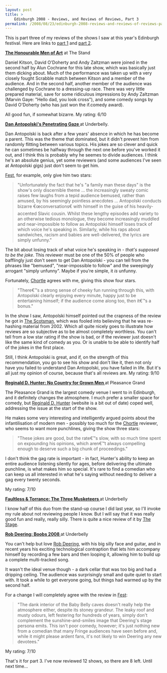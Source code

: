 ```yaml
---
layout: post
title: >
    Edinburgh 2008 - Reviews, and Reviews of Reviews, Part 3
permalink: /2008/08/23/edinburgh-2008-reviews-and-reviews-of-reviews-part-3/
---
```

This is part three of my reviews of the shows I saw at this year's Edinburgh festival. Here are links to <a href="http://www.axeuk.com/alex/blog/2008/08/19/edinburgh-2008-reviews-and-reviews-of-reviews-part-1/">part 1</a> and <a href="http://www.axeuk.com/alex/blog/2008/08/20/edinburgh-2008-reviews-and-reviews-of-reviews-part-2/">part 2</a>.

<strong><span style="text-decoration:underline;">The Honourable Men of Art</span></strong>
at The Stand

Daniel Kitson, David O'Doherty and Andy Zaltzman were joined in the second half by Alun Cochrane for this late show, which was basically just them dicking about. Much of the performance was taken up with a very closely fought Scrabble match between Kitson and a member of the audience. And in the second half, another member of the audience was challenged by Cochrane to a dressing-up race. There was very little prepared material, save for some ridiculous impressions by Andy Zaltzman (Marvin Gaye: "Hello dad, you look cross"), and some comedy songs by David O'Doherty (who has just won the if.comedy award).

All good fun, if somewhat bizarre. My rating: 6/10

<strong><span style="text-decoration:underline;">Dan Antopolski's Penetrating Gaze
</span></strong>at Underbelly.

Dan Antopolski is back after a few years' absence in which he has become a parent. This was the theme that dominated, but it didn't prevent him from randomly flitting between various topics. His jokes are so clever and quick he can sometimes be halfway through the next one before you've worked it out, and I think this is probably why he seemes to divide audiences. I think he's an absolute genius, yet some reviewers (and some audiences I've seen at Antopolski gigs) just don't seem to get him.

<a href="http://www.festmag.co.uk/article/43664-dan-antopolski">Fest</a>, for example, only give him two stars:
<blockquote>"Unfortunately the fact that he's "a family man these days" is the show's only discernible theme ... the increasingly sweaty comic raises few laughs from a tepid audience bemused, rather than amused, by his seemingly pointless anecdotes ... Antopolski conducts bizarre €œconversations€ with himself in the guise of his heavily-accented Slavic cousin. Whilst these lengthy episodes add variety to an otherwise tedious monologue, they become increasingly muddled and near-impossible to follow as Antopolski himself loses track of which voice he's speaking in. Similarly, while his raps about sandwiches, racism and babies are well-delivered, the lyrics are simply unfunny."</blockquote>
The bit about losing track of what voice he's speaking in - <em>that's supposed to be the joke</em>. This reviewer must be one of the 50% of people who bafflingly just don't seem to get Dan Antopolski - you can tell from the phrases like "bemused", "near-impossible to follow" and the sweepingly arrogant "simply unfunny". Maybe if you're simple, it <em>is</em> unfunny.

Fortunately, <a href="http://www.chortle.co.uk/shows/edinburgh_fringe_2008/d/16044/dan_antopolskis_penetrating_gaze/review/">Chortle</a> agrees with me, giving this show four stars.
<blockquote>"There€™s a strong sense of cheeky fun running through this, with Antopolski clearly enjoying every minute, happy just to be entertaining himself; if the audience come along too, then it€™s a bonus."</blockquote>
In the show I saw, Antopolski himself pointed out the crapness of the review he got in <a href="http://thescotsman.scotsman.com/comedy/Comedy-review-Dan-Antopolski39s-Penetrating.4353446.jp">The Scotsman</a>, which was fooled into believing that he was re-hashing material from 2002. Which all quite nicely goes to illustrate how reviews are so subjective as to be almost completely worthless. You can't tell from a low star rating if the show is bad, or if the reviewer just doesn't like the same kind of comedy as you. Or is unable to be able to identify half of the jokes in the first place.

Still, I think Antopolski is great, and if, on the strength of this recommendation, you go to see his show and don't like it, then not only have you failed to understand Dan Antopolski, you have failed in life. But it's all just my opinion of course, because that's all reviews are. My rating: 9/10

<strong><span style="text-decoration:underline;">Reginald D. Hunter: No Country for Grown Men
</span></strong>at Pleasance Grand

The Pleasance Grand is the largest comedy venue I went to in Edinburgh, and it definitely changes the atmosphere. I much prefer a smaller space for comedy, but <a href="http://www.reginalddhunter.co.uk/">Reginald D. Hunter</a> (website is a bit out of date) coped well, addressing the issue at the start of the show.

He makes some very interesting and intelligently argued points about the infantilisation of modern men - possibly too much for the <a href="http://www.chortle.co.uk/shows/edinburgh_fringe_2008/r/16402/reginald_d_hunter:_no_country_for_grown_men/review">Chortle</a> reviewer, who seems to want more punchlines, giving the show three stars:
<blockquote>"These jokes are good, but the rate€™s slow, with so much time spent on expounding his opinions, which aren€™t always compelling enough to deserve such a big chunk of proceedings."</blockquote>
I don't think the gag rate is important - in fact, Hunter's ability to keep an entire audience listening silently for ages, before delivering the ultimate punchline, is what makes him so special. It's rare to find a comedian who can keep us all interested in what he's saying without needing to deliver a gag every twenty seconds.

My rating: 7/10

<strong><span style="text-decoration:underline;">Faultless &amp; Torrance: The Three Musketeers
</span></strong>at Underbelly

I know half of this duo from the stand-up course I did last year, so I'll invoke my rule about not reviewing people I know. But I will say that it was really good fun and really, really silly. There is quite a nice review of it by <a href="http://ed.thestage.co.uk/reviews/32">The Stage</a>.

<strong><span style="text-decoration:underline;">Rob Deering: Boobs 2008
</span></strong>at Underbelly

You can't help but love <a href="http://www.robdeering.com/">Rob Deering</a>, with his big silly face and guitar, and in recent years his exciting technological contraption that lets him accompany himself by recording a few bars and then looping it, allowing him to build up a complete multi-tracked song.

It wasn't the ideal venue though - a dark cellar that was too big and had a dripping ceiling. The audience was surprisingly small and quite quiet to start with. It took a while to get everyone going, but things had warmed up by the second half.

For a change I will completely agree with the review in <a href="http://www.festmag.co.uk/article/43465-rob-deering-boobs-2008">Fest</a>:
<blockquote>"The dank interior of the Baby Belly caves doesn't really help the atmosphere either, despite its stoney grandeur. The leaky roof and musty odours, left festering for hundreds of years, simply don't complement the sunshine-and-smiles image that Deering's stage persona emits. This isn't poor comedy, however; it's just nothing new from a comedian that many Fringe audiences have seen before and, while it might please ardent fans, it's not likely to win Deering any new devotees."</blockquote>
My rating: 7/10

That's it for part 3. I've now reviewed 12 shows, so there are 8 left. Until next time...